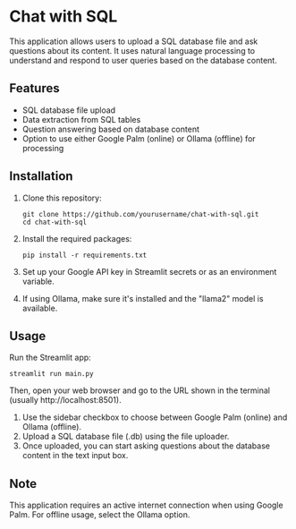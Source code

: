 # Chat with SQL

This application allows users to upload a SQL database file and ask questions about its content. It uses natural language processing to understand and respond to user queries based on the database content.

## Features

- SQL database file upload
- Data extraction from SQL tables
- Question answering based on database content
- Option to use either Google Palm (online) or Ollama (offline) for processing

## Installation

1. Clone this repository:
   ```
   git clone https://github.com/yourusername/chat-with-sql.git
   cd chat-with-sql
   ```

2. Install the required packages:
   ```
   pip install -r requirements.txt
   ```

3. Set up your Google API key in Streamlit secrets or as an environment variable.

4. If using Ollama, make sure it's installed and the "llama2" model is available.

## Usage

Run the Streamlit app:

```
streamlit run main.py
```

Then, open your web browser and go to the URL shown in the terminal (usually http://localhost:8501).

1. Use the sidebar checkbox to choose between Google Palm (online) and Ollama (offline).
2. Upload a SQL database file (.db) using the file uploader.
3. Once uploaded, you can start asking questions about the database content in the text input box.

## Note

This application requires an active internet connection when using Google Palm. For offline usage, select the Ollama option.
